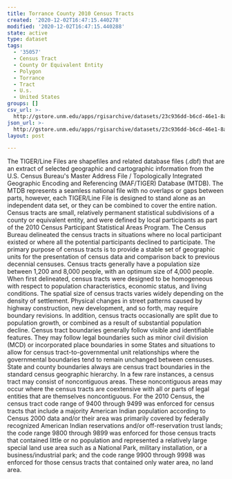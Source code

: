 ```yaml
---
title: Torrance County 2010 Census Tracts
created: '2020-12-02T16:47:15.440278'
modified: '2020-12-02T16:47:15.440288'
state: active
type: dataset
tags:
  - '35057'
  - Census Tract
  - County Or Equivalent Entity
  - Polygon
  - Torrance
  - Tract
  - U.s.
  - United States
groups: []
csv_url: >-
  http://gstore.unm.edu/apps/rgisarchive/datasets/23c936dd-b6cd-46e1-8a82-7f0eb3be6da7/tl_2010_35057_tract10.derived.csv
json_url: >-
  http://gstore.unm.edu/apps/rgisarchive/datasets/23c936dd-b6cd-46e1-8a82-7f0eb3be6da7/tl_2010_35057_tract10.derived.json
layout: post

---
```

The TIGER/Line Files are shapefiles and related database files (.dbf) that are an extract of selected geographic and cartographic information from the U.S. Census Bureau's Master Address File / Topologically Integrated Geographic Encoding and Referencing (MAF/TIGER) Database (MTDB).  The MTDB represents a seamless national file with no overlaps or gaps between parts, however, each TIGER/Line File is designed to stand alone as an independent data set, or they can be combined to cover the entire nation.  Census tracts are small, relatively permanent statistical subdivisions of a county or equivalent entity, and were defined by local participants as part of the 2010 Census Participant Statistical Areas Program.  The Census Bureau delineated the census tracts in situations where no local participant existed or where all the potential participants declined to participate.  The primary purpose of census tracts is to provide a stable set of geographic units for the presentation of census data and comparison back to previous decennial censuses.  Census tracts generally have a population size between 1,200 and 8,000 people, with an optimum size of 4,000 people.  When first delineated, census tracts were designed to be homogeneous with respect to population characteristics, economic status, and living conditions.  The spatial size of census tracts varies widely depending on the density of settlement.  Physical changes in street patterns caused by highway construction, new development, and so forth, may require boundary revisions.  In addition, census tracts occasionally are split due to population growth, or combined as a result of substantial population decline.  Census tract boundaries generally follow visible and identifiable features.  They may follow legal boundaries such as minor civil division (MCD) or incorporated place boundaries in some States and situations to allow for census tract-to-governmental unit relationships where the governmental boundaries tend to remain unchanged between censuses.  State and county boundaries always are census tract boundaries in the standard census geographic hierarchy.  In a few rare instances, a census tract may consist of noncontiguous areas.  These noncontiguous areas may occur where the census tracts are coextensive with all or parts of legal entities that are themselves noncontiguous.  For the 2010 Census, the census tract code range of 9400 through 9499 was enforced for census tracts that include a majority American Indian population according to Census 2000 data and/or their area was primarily covered by federally recognized American Indian reservations and/or off-reservation trust lands; the code range 9800 through 9899 was enforced for those census tracts that contained little or no population and represented a relatively large special land use area such as a National Park, military installation, or a business/industrial park; and the code range 9900 through 9998 was enforced for those census tracts that contained only water area, no land area.  

